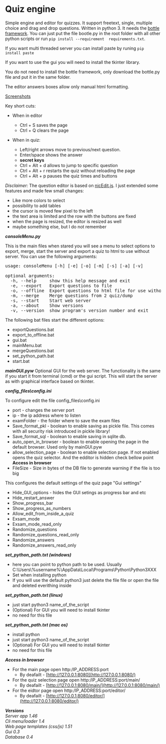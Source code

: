 # Quiz engine
Simple engine and editor for quizzes. It support freetext, single, multiple choice and drag and drop questions. Written in python 3. It needs the [bottle framework](https://github.com/bottlepy/bottle). You can just put the file bootle.py in the root folder with all other python scripts or run ``pip install --requirement  requirements.txt``.

If you want multi threaded server you can install paste by runing ``pip install paste``

If you want to use the gui you will need to install the tkinter library.

You do not need to install the bottle framework, only download the bottle.py file and put it in the same folder.

The editor answers boxes allow only manual html formatting.

[Screenshots](https://github.com/cemkata/simpleQuizEngine/blob/main/screenshots/readme.md)

Key short cuts:

- When in editor
  - Ctrl + S saves the page
  - Ctrl + Q clears the page

- When in quiz:
  - Left/right arrows move to previous/next question.
  - Enter/space shows the answer
  - **secret keys**
  - Ctrl + Alt + d allows to jump to specific question
  - Ctrl + Alt + r restarts the quiz without reloading the page
  - Ctrl + Alt + p pauses the quiz times and buttons

*Disclaimer:*
The question editor is based on [nicEdit.js](https://nicedit.com). I just extended some features and made few small changes:
- Like more colors to select
- possibility to add tables
- the cursor is moved few pixel to the left
- the text area is limited and the row with the buttons are fixed
- when the page is resized, the editor is resized as well
- maybe something else, but I do not remember
  

***consoleMenu.py***

This is the main files when stared you will see a menu to select options to export, merge, start the server and export a quiz to html to use without server.
You can use the following arguments:  
  
<pre>
usage: consoleMenu [-h] [-e] [-o] [-m] [-s] [-a] [-v]

optional arguments:
  -h, --help     show this help message and exit
  -e, --export   Export questions to file
  -o, --offline  Export questions to html file for use without http server
  -m, --merge    Merge questions from 2 quiz/dump
  -s, --start    Start web server
  -a, --about    Show versions
  -v, --version  show program's version number and exit
</pre>

The following bat files start the different options:
- exportQuestions.bat
- export_to_offline.bat
- gui.bat
- mainMenu.bat
- mergeQuestions.bat
- set_python_path.bat
- start.bat


***mainGUI.pyw***
Optional GUI for the web server. The functionality is the same if you start it from terminal (cmd) or the gui script.
This will start the server as with graphical interface based on tkinter.  


***config_files\config.ini***

To configure edit the file config_files\config.ini
- port - changes the server port
- ip - the ip address where to listen
- examFolder - the folder where to save the exam files
- Save_format_pkl - boolean to enable saving as pickle file. This comes with all security risk introduced in pickle library!
- Save_format_sql - boolean to enable saving in sqlite db.
- auto_open_in_browser - boolean to enable opening the page in the default browser. Used only by mainGUI.pyw
- allow_selection_page - boolean to enable selection page. If not enabled opens the quiz selector. And the edditor is hidden check bellow point **Access in browser**
- FileSize - Size in bytes of the DB file to generate warning if the file is too big

This configures the default settings of the quiz page "Gui settings"
- Hide_GUI_options - hides the GUI setings as progress bar and etc
- Hide_restart_answer
- Show_progress_bar
- Show_progress_as_numbers
- Allow_edit_from_inside_a_quiz
- Exsam_mode
- Exsam_mode_read_only
- Randomize_questions
- Randomize_questions_read_only
- Randomize_answers
- Randomize_answers_read_only

***set_python_path.txt (windows)***
- here you can point to python path to be used. Usually C:\Users\\%username%\AppData\Local\Programs\Python\Python3XXX
- Set when installing python
- If you will use the default python3 just delete the file file or open the file and deleted everithing inside

***set_python_path.txt (linux)***
- just start python3 name_of_the_script
- (Optional) For GUI you will need to install tkinter
- no need for this file

***set_python_path.txt (mac os)***
- install python
- just start python3 name_of_the_script
- (Optional) For GUI you will need to install tkinter
- no need for this file

***Access in browser***
- For the main page open http:/IP_ADDRESS:port
  - By deafailt - [http://127.0.0.1:8080](http://127.0.0.1:8080/)
- For the quiz selection page open http:/IP_ADDRESS:port/main/
  - By deafailt - [http://127.0.0.1:8080/main/](http://127.0.0.1:8080/main/)
- For the eidtor page open http:/IP_ADDRESS:port/editor/
  - By deafailt - [http://127.0.0.1:8080/editor/](http://127.0.0.1:8080/editor/)

***Versions***  
*Server app 1.46*  
*Cli menu/loader 1.4*  
*Web page templates (css/js) 1.51*  
*Gui 0.3*  
*Database 0.4*  